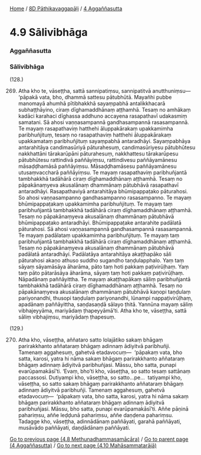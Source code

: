 
[Home](/) / [8D Pāthikavaggapāḷi](../../8D.md) / [4 Aggaññasutta](../4.md)

# 4.9 Sālivibhāga

### Aggaññasutta

### Sālivibhāga

(128.)

269. Atha kho te, vāseṭṭha, sattā sannipatiṃsu, sannipatitvā anutthuniṃsu—  ‘pāpakā vata, bho, dhammā sattesu pātubhūtā. Mayañhi pubbe manomayā ahumhā pītibhakkhā sayaṃpabhā antalikkhacarā subhaṭṭhāyino, ciraṃ dīghamaddhānaṃ aṭṭhamhā. Tesaṃ no amhākaṃ kadāci karahaci dīghassa addhuno accayena rasapathavī udakasmiṃ samatani. Sā ahosi vaṇṇasampannā gandhasampannā rasasampannā. Te mayaṃ rasapathaviṃ hatthehi āluppakārakaṃ upakkamimha paribhuñjituṃ, tesaṃ no rasapathaviṃ hatthehi āluppakārakaṃ upakkamataṃ paribhuñjituṃ sayaṃpabhā antaradhāyi. Sayaṃpabhāya antarahitāya candimasūriyā pāturahesuṃ, candimasūriyesu pātubhūtesu nakkhattāni tārakarūpāni pāturahesuṃ, nakkhattesu tārakarūpesu pātubhūtesu rattindivā paññāyiṃsu, rattindivesu paññāyamānesu māsaḍḍhamāsā paññāyiṃsu. Māsaḍḍhamāsesu paññāyamānesu utusaṃvaccharā paññāyiṃsu. Te mayaṃ rasapathaviṃ paribhuñjantā tambhakkhā tadāhārā ciraṃ dīghamaddhānaṃ aṭṭhamhā. Tesaṃ no pāpakānaṃyeva akusalānaṃ dhammānaṃ pātubhāvā rasapathavī antaradhāyi. Rasapathaviyā antarahitāya bhūmipappaṭako pāturahosi. So ahosi vaṇṇasampanno gandhasampanno rasasampanno. Te mayaṃ bhūmipappaṭakaṃ upakkamimha paribhuñjituṃ. Te mayaṃ taṃ paribhuñjantā tambhakkhā tadāhārā ciraṃ dīghamaddhānaṃ aṭṭhamhā. Tesaṃ no pāpakānaṃyeva akusalānaṃ dhammānaṃ pātubhāvā bhūmipappaṭako antaradhāyi. Bhūmipappaṭake antarahite padālatā pāturahosi. Sā ahosi vaṇṇasampannā gandhasampannā rasasampannā. Te mayaṃ padālataṃ upakkamimha paribhuñjituṃ. Te mayaṃ taṃ paribhuñjantā tambhakkhā tadāhārā ciraṃ dīghamaddhānaṃ aṭṭhamhā. Tesaṃ no pāpakānaṃyeva akusalānaṃ dhammānaṃ pātubhāvā padālatā antaradhāyi. Padālatāya antarahitāya akaṭṭhapāko sāli pāturahosi akaṇo athuso suddho sugandho taṇḍulapphalo. Yaṃ taṃ sāyaṃ sāyamāsāya āharāma, pāto taṃ hoti pakkaṃ paṭivirūḷhaṃ. Yaṃ taṃ pāto pātarāsāya āharāma, sāyaṃ taṃ hoti pakkaṃ paṭivirūḷhaṃ. Nāpadānaṃ paññāyittha. Te mayaṃ akaṭṭhapākaṃ sāliṃ paribhuñjantā tambhakkhā tadāhārā ciraṃ dīghamaddhānaṃ aṭṭhamhā. Tesaṃ no pāpakānaṃyeva akusalānaṃ dhammānaṃ pātubhāvā kaṇopi taṇḍulaṃ pariyonandhi, thusopi taṇḍulaṃ pariyonandhi, lūnampi nappaṭivirūḷhaṃ, apadānaṃ paññāyittha, saṇḍasaṇḍā sālayo ṭhitā. Yannūna mayaṃ sāliṃ vibhajeyyāma, mariyādaṃ ṭhapeyyāmā’ti. Atha kho te, vāseṭṭha, sattā sāliṃ vibhajiṃsu, mariyādaṃ ṭhapesuṃ.

(129.)

270. Atha kho, vāseṭṭha, aññataro satto lolajātiko sakaṃ bhāgaṃ parirakkhanto aññataraṃ bhāgaṃ adinnaṃ ādiyitvā paribhuñji. Tamenaṃ aggahesuṃ, gahetvā etadavocuṃ—  ‘pāpakaṃ vata, bho satta, karosi, yatra hi nāma sakaṃ bhāgaṃ parirakkhanto aññataraṃ bhāgaṃ adinnaṃ ādiyitvā paribhuñjasi. Māssu, bho satta, punapi evarūpamakāsī’ti. ‘Evaṃ, bho’ti kho, vāseṭṭha, so satto tesaṃ sattānaṃ paccassosi. Dutiyampi kho, vāseṭṭha, so satto…pe…  tatiyampi kho, vāseṭṭha, so satto sakaṃ bhāgaṃ parirakkhanto aññataraṃ bhāgaṃ adinnaṃ ādiyitvā paribhuñji. Tamenaṃ aggahesuṃ, gahetvā etadavocuṃ—  ‘pāpakaṃ vata, bho satta, karosi, yatra hi nāma sakaṃ bhāgaṃ parirakkhanto aññataraṃ bhāgaṃ adinnaṃ ādiyitvā paribhuñjasi. Māssu, bho satta, punapi evarūpamakāsī’ti. Aññe pāṇinā pahariṃsu, aññe leḍḍunā pahariṃsu, aññe daṇḍena pahariṃsu. Tadagge kho, vāseṭṭha, adinnādānaṃ paññāyati, garahā paññāyati, musāvādo paññāyati, daṇḍādānaṃ paññāyati.

[Go to previous page (4.8 Methunadhammasamācāra)](4.8.md) / [Go to parent page (4 Aggaññasutta)](../4.md) / [Go to next page (4.10 Mahāsammatarājā)](4.10.md)


